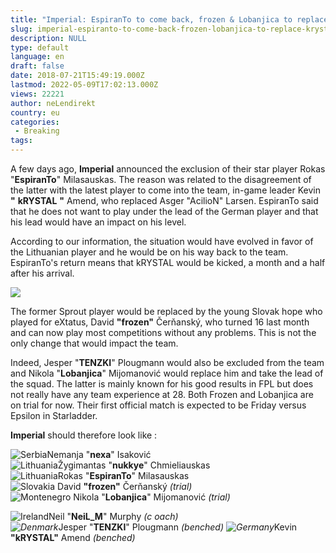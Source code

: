 ```yaml
---
title: "Imperial: EspiranTo to come back, frozen & Lobanjica to replace kRYSTAL & TENZKI"
slug: imperial-espiranto-to-come-back-frozen-lobanjica-to-replace-krystal-tenzki
description: NULL
type: default
language: en
draft: false
date: 2018-07-21T15:49:19.000Z
lastmod: 2022-05-09T17:02:13.000Z
views: 22221
author: neLendirekt
country: eu
categories:
 - Breaking
tags:
---
```

A few days ago, **Imperial** announced the exclusion of their star player Rokas "**EspiranTo**" Milasauskas. The reason was related to the disagreement of the latter with the latest player to come into the team, in-game leader Kevin **"** **kRYSTAL** **"** Amend, who replaced Asger "AcilioN" Larsen⁠. EspiranTo said that he does not want to play under the lead of the German player and that his lead would have an impact on his level.

According to our information, the situation would have evolved in favor of the Lithuanian player and he would be on his way back to the team. EspiranTo's return means that kRYSTAL would be kicked, a month and a half after his arrival.

![](https://flickshot-ue.s3.eu-west-2.amazonaws.com/flickshot/article/5b520a1b27c83/images/1YIFGEZuqfw1mDVwHnwL58Y5Sha1M2h89WMhe3cI.jpeg)

The former Sprout player would be replaced by the young Slovak hope who played for eXtatus, David **"frozen"** Čerňanský, who turned 16 last month and can now play most competitions without any problems. This is not the only change that would impact the team. 

Indeed, Jesper "**TENZKI**" Plougmann would also be excluded from the team and Nikola "**Lobanjica**" Mijomanović would replace him and take the lead of the squad. The latter is mainly known for his good results in FPL but does not really have any team experience at 28\. Both Frozen and Lobanjica are on trial for now. Their first official match is expected to be Friday versus Epsilon in Starladder.  
  
**Imperial** should therefore look like :

![Serbia](/images/countries/rs.svg)⁠Nemanja "**nexa**" Isaković  
![Lithuania](/images/countries/lt.svg)⁠Žygimantas "**nukkye**" Chmieliauskas  
![Lithuania](/images/countries/lt.svg)⁠Rokas "**EspiranTo**" Milasauskas  
![Slovakia](/images/countries/sk.svg)⁠ David **"frozen"** Čerňanský _(trial)_  
![Montenegro](/images/countries/me.svg)⁠ Nikola "**Lobanjica**" Mijomanović _(trial)_  
  
![Ireland](/images/countries/ie.svg)⁠Neil "**NeiL\_M**" Murphy _(c_ _oach)_  
_![Denmark](/images/countries/dk.svg)_⁠Jesper "**TENZKI**" Plougmann _(benched)_ 
_![Germany](/images/countries/de.svg)_⁠Kevin **"kRYSTAL"** Amend _(benched)_
